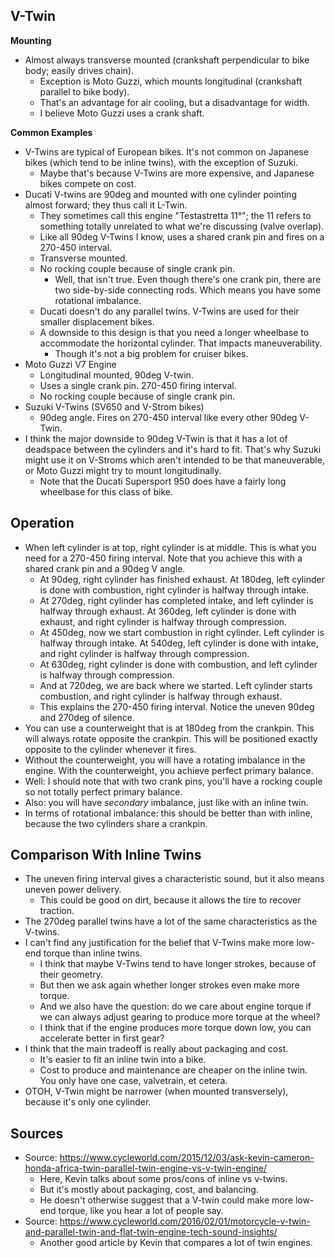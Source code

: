 ## V-Twin

**Mounting**

- Almost always transverse mounted (crankshaft perpendicular to bike
  body; easily drives chain).
  - Exception is Moto Guzzi, which mounts longitudinal (crankshaft
    parallel to bike body).
  - That's an advantage for air cooling, but a disadvantage for width.
  - I believe Moto Guzzi uses a crank shaft.

**Common Examples**

- V-Twins are typical of European bikes. It's not common on Japanese
  bikes (which tend to be inline twins), with the exception of Suzuki.
  - Maybe that's because V-Twins are more expensive, and Japanese bikes
    compete on cost.
- Ducati V-twins are 90deg and mounted with one cylinder pointing almost
  forward; they thus call it L-Twin.
  - They sometimes call this engine "Testastretta 11°"; the 11 refers to
    something totally unrelated to what we're discussing (valve
    overlap).
  - Like all 90deg V-Twins I know, uses a shared crank pin and fires on
    a 270-450 interval.
  - Transverse mounted.
  - No rocking couple because of single crank pin.
    - Well, that isn't true. Even though there's one crank pin, there
      are two side-by-side connecting rods. Which means you have some
      rotational imbalance.
  - Ducati doesn't do any parallel twins. V-Twins are used for their
    smaller displacement bikes.
  - A downside to this design is that you need a longer wheelbase to
    accommodate the horizontal cylinder. That impacts maneuverability.
    - Though it's not a big problem for cruiser bikes.
- Moto Guzzi V7 Engine
  - Longitudinal mounted, 90deg V-twin.
  - Uses a single crank pin. 270-450 firing interval.
  - No rocking couple because of single crank pin.
- Suzuki V-Twins (SV650 and V-Strom bikes)
  - 90deg angle. Fires on 270-450 interval like every other 90deg
    V-Twin.
- I think the major downside to 90deg V-Twin is that it has a lot of
  deadspace between the cylinders and it's hard to fit. That's why
  Suzuki might use it on V-Stroms which aren't intended to be that
  maneuverable, or Moto Guzzi might try to mount longitudinally.
  - Note that the Ducati Supersport 950 does have a fairly long
    wheelbase for this class of bike.

## Operation

- When left cylinder is at top, right cylinder is at middle. This is
  what you need for a 270-450 firing interval. Note that you achieve
  this with a shared crank pin and a 90deg V angle.
  - At 90deg, right cylinder has finished exhaust. At 180deg, left
    cylinder is done with combustion, right cylinder is halfway
    through intake.
  - At 270deg, right cylinder has completed intake, and left cylinder
    is halfway through exhaust. At 360deg, left cylinder is done with
    exhaust, and right cylinder is halfway through compression.
  - At 450deg, now we start combustion in right cylinder. Left
    cylinder is halfway through intake. At 540deg, left cylinder is
    done with intake, and right cylinder is halfway through
    compression.
  - At 630deg, right cylinder is done with combustion, and left
    cylinder is halfway through compression.
  - And at 720deg, we are back where we started. Left cylinder starts
    combustion, and right cylinder is halfway through exhaust.
  - This explains the 270-450 firing interval. Notice the uneven 90deg
    and 270deg of silence.
- You can use a counterweight that is at 180deg from the crankpin.
  This will always rotate opposite the crankpin. This will be
  positioned exactly opposite to the cylinder whenever it fires.
- Without the counterweight, you will have a rotating imbalance in the
  engine. With the counterweight, you achieve perfect primary balance.
- Well: I should note that with two crank pins, you'll have a rocking
  couple so not totally perfect primary balance.
- Also: you will have _secondary_ imbalance, just like with an inline
  twin.
- In terms of rotational imbalance: this should be better than with
  inline, because the two cylinders share a crankpin.

## Comparison With Inline Twins

- The uneven firing interval gives a characteristic sound, but it also
  means uneven power delivery.
  - This could be good on dirt, because it allows the tire to recover
    traction.
- The 270deg parallel twins have a lot of the same characteristics as
  the V-twins.
- I can't find any justification for the belief that V-Twins make more
  low-end torque than inline twins.
  - I think that maybe V-Twins tend to have longer strokes, because of
    their geometry.
  - But then we ask again whether longer strokes even make more torque.
  - And we also have the question: do we care about engine torque if we
    can always adjust gearing to produce more torque at the wheel?
  - I think that if the engine produces more torque down low, you can
    accelerate better in first gear?
- I think that the main tradeoff is really about packaging and cost.
  - It's easier to fit an inline twin into a bike.
  - Cost to produce and maintenance are cheaper on the inline twin. You
    only have one case, valvetrain, et cetera.
- OTOH, V-Twin might be narrower (when mounted transversely), because
  it's only one cylinder.

## Sources

- Source:
  https://www.cycleworld.com/2015/12/03/ask-kevin-cameron-honda-africa-twin-parallel-twin-engine-vs-v-twin-engine/
  - Here, Kevin talks about some pros/cons of inline vs v-twins.
  - But it's mostly about packaging, cost, and balancing.
  - He doesn't otherwise suggest that a V-twin could make more low-end
    torque, like you hear a lot of people say.
- Source:
  https://www.cycleworld.com/2016/02/01/motorcycle-v-twin-and-parallel-twin-and-flat-twin-engine-tech-sound-insights/
  - Another good article by Kevin that compares a lot of twin engines.
